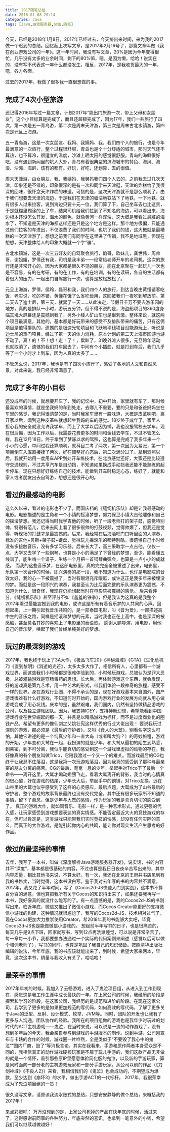 ```yaml
---
title: 2017随笔总结
date: 2018-01-08 20:14
categories: Java
tags: [Java,游戏服务器,总结,随笔]
---
```

今天，已经是2018年1月8日，2017年已经过去，今天挤出来时间，来为我的2017做一个迟到的总结。回忆起上次写文章，是2017年2月16号了，那篇文章叫做《我在创业游戏公司的一年》。这一年时间，我没有写文章，20%是因为今年变得很忙，几乎没有太多的业余时间，剩下的80%嘛，嗯，是因为懒，哈哈！说实在的，没有写不代表这一年什么都没发生，相反，2017年，是我收货最大的一年，嗯，各方各面。

过去的2017年，我做了很多我一直很想做的事。<!--more-->

## 完成了4次小型旅游
还记得2016年写过一篇文章，计划2017年“能出门旅游一次，带上父母和女朋友”，这个小目标算是完成了，而且还超额完成了，因为17年，我们一共旅行了四次，第一次是五一青岛游，第二次是周末天津游，第三次是周末古北水镇游，第四次是元旦上海游。

五一青岛游，这是一次女朋友、我妈、我姨妈、我，我们四个人的旅行，也是今年最满意的一次旅行，整个过程很舒服，青岛也是个十分舒适的城市，那时天气还不算热，也不算冷，很适宜的温度，沙滩上晒太阳的感觉很舒服，青岛的海鲜很好吃，没有遇到新闻里的坑人大虾，青岛有着很典型的滨海城市的特色、海风、海浪、沙滩、海鲜，该有的都有。好玩，好吃，还划算，去的很值。

周末天津游，由女朋友、我、我姨妈、我舅妈我们四个人去的，之前我去过几次天津，印象还是不错的，印象很深的是有一次和同学来天津逛，天津的炸糕给了我很深的回味，很怀念天津炸糕的味道。可惜的是，这次天津游就不是那么顺利了，由于我们想要去天津的海边，于是我们在天津的塘沽地铁站下了地铁，一下地铁，就有很多人过来拉客，说到海边只要十元一位，我们算了下，自己坐车去也比这贵，于是就糊里糊涂的上了车，结果司机给我们拉到了不知名的海边，可以看出来，海边根本还没怎么开发，海水的颜色，就像黄河一样浑浊，这大概是我看过最脏的海水了，不知道是天津的海都这样还是只是这个地方是这样。那个地方很偏，只能通过他们拉客的车进出，不仅浪费了我们的时间，也坑了我们的钱，这大概就是最糟糕的一次天津游了，想想之前我们有同学在这里进了传销，我不是地域黑，但现在想想，天津整体给人的印象大概就一个字“骗”。

古北水镇游，这是一次三五好友的自驾聚会旅行，韵哥，欣妹儿，龚世伟，周帅哥，谢姐姐，罗倩还有我，司机是我丰弟——经常给老师开车的老司机，这次的旅行还是非常开心的，因为大家都是很久不见的朋友，能在北京聚在一起玩儿一次也是不容易，有的在考研，有的在工作，有的在培训，有的在读研，各自的生活都有着很大的压力，一起出门自驾旅行一次，也算是放松放松了。

元旦上海游，罗倩，侯玲，磊哥和我，我们四个人的旅行，到达当晚由黄懂请客吃饭，老实说，吃的不错，黄懂在饿了么省吃俭用，这回被我们一夜吃到解放前。第二天去了迪士尼，第三天，就累了一天......从此决定，节假日千万不要去游乐园的地方，真的是排队一小时，游玩五分钟，但不得不说的是，海盗船项目的360度身临其境大屏幕还是震撼到我了，另外小矮人矿山车也是很刺激，整体来说，就这两个项目最满意，其他的，基本都是好玩带来的感受不及排队带来的痛苦，只有这俩项目是值得排队的，遗憾的是极速光轮项目和飞跃地平线项目没能游玩上，听说是迪士尼的热门项目。经过了第一天的体力消耗，原本计划的第二天上海市区游也游不动了，真！的！不！想！走！了！，累趴了，31晚外滩人很多，元旦跨年活动也就取消了，遗憾的我们打车回去了，中间有个小插曲，就是打到车后，我们几乎等了一个小时才上到车，因为人真的太多了......

不管怎么说，2017年，我也是有了四次小旅行了，感受了各地的人文和自然风景，对此来说，我已经非常满意了。

## 完成了多年的小目标
还没成年的时候，就想要开车了，我的记忆中，初中开始，家里就有车了，那时候最喜欢的事情，就是坐我妈的车到处走，去哪儿不重要，要的只是和爸爸妈妈坐在车里的感觉，我记得很清楚的是，当时我家车里有一股味道，大概是皮革味吧，离开家以后，闻到这种皮革味就想起坐我妈的车的感觉。18岁终于成年了，家里人担心我的安全就没允许我学车，而上了大学以后因为懒，我也没报驾校去学车。现在很后悔，因为工作以后，我需要花费更多的时间和金钱去学车，不过不管怎么样，我在12月18日，终于拿到了梦寐以求的驾照，这也算是完成了我多年来一个小小的心愿，中间过程还算顺利，就科目二考了两次，第一次因为太紧张，第一个项目倒车入库直接挂了两次，好在调整好心态后，第二次满分过了。拿到驾照以后，我就开始用一度用车APP到处开车练技术，在北京感觉还好，大家还是比较遵守交通规则，不过共享汽车是自动挡，不知道如果换成手动挡我还能不能熟练的起步停车。现在只想好好练练自己的技术，能做到开车时稳定心态，练好了，就能和家人或者朋友出去自驾游，想想还是很开心的。

## 看过的最感动的电影
这么久以来，看过的电影也不少了，而国庆档的《缝纫机乐队》却是让我最感动的电影。电影描述的是主角和一个小镇的摇滚梦想，努力保卫小镇大吉他雕像和自己的摇滚梦想。我还记得当时我学吉他的时候，听了一段老师打的架子鼓，感觉特别帅，特别有范儿，后来去网上看了很多很帅的打鼓视频，觉得帅爆了，但我还是觉得，听现场的打鼓才是最震撼的。后来，我经常在后海酒吧门口听里面的人演奏，标准的吉他+贝斯+架子鼓+键盘，觉得玩儿摇滚乐的都特别酷。很遗憾自己小时候没有多接触音乐，没有多学习乐器，后来长大了，高三采取学一点吉他，仅仅一点，大学又去学了一些钢琴，也算是小小的满足了下曾经的梦想，至少，能看懂五线谱了，能生啃一个谱子，生练一个月把一首钢琴曲弹会，也算是一点小小的成就感。
而我的这些音乐梦，在这部电影里，真的完完全全被重述了出来，电影里，乐队第一次合作的时候，即兴演奏的那一段，我不知道为什么，也许是电影院的音效太好，我的心一下被震撼了，当时有眼泪充斥眼眶，或许这正是我多年来被埋没的梦。而就是这一段即兴的演奏，我甚至认为比后面完整的乐队演奏更为震撼，不知道为什么，很奇怪，我现在仍能想起当时在电影院被震撼的感觉。
后来看评分，《缝纫机乐队》甚至评分不如《羞羞的铁拳》，但是我认为这真的是我整个2017年看过最能震撼到我的电影，或许这是所有有着音乐梦的人共同的心声。回想起来，上一期引起我音乐共鸣的，是一部泰国电影，叫《音为爱》，一部描述高中生的音乐之路，同样是摇滚和梦想的元素，当时我也正在上高中，也是深深的被感触，甚至莫名其妙的喜欢上了电影里的泰语歌。
感谢大鹏导演，用电影，用他自己的音乐梦，唤起了我们曾经单纯美好的梦想。

## 玩过的最深刻的游戏
2017年，我也终于玩上了3A大作，《极品飞车20》《神秘海域》《GTA》《生化危机7》《直到黎明》《消逝的光芒》，太多太多大作了，相信所有人，心里都有一个游戏世界，而这些我们小时候都是很难体验到的，小时候玩游戏，总被认为是罪大恶极，总被灌输游戏是穿肠毒药的思想。长大后，再体验游戏这个东西，就会发现，好的游戏真是第九艺术，用一种艺术的形式，带我们体验一段神奇的旅程，感受不一样的世界。身在游戏行业圈，不得不承认的是，现在好游戏基本来自国外，国产游戏很难有什么好游戏，不知道何时开始的，国内游戏行业的发展方向就从用心做游戏变成了用心坑钱。庆幸的是，虽然艰难，我们国内，仍然有坚持做精品游戏的公司，以及独立游戏团队。因为，我支持ICEY，支持神舞幻想，希望能看到中国游戏行业在世界崛起的那一天，并且是以精品游戏为标杆，而不是过度商业化的圈钱产品。希望有更多的像仙剑之父姚壮宪这样优秀的行业大佬出现！
要说我玩过深刻的游戏，那必须是《最后的守护者》，又叫《食人的大鹫》，别看名字这么可怕，其他它讲述的是一个纯真少年和一直大鸟（或者叫大狗？）的奇妙旅程，游戏的开始，少年变和大鹫在一起，我扮演的就是少年，和大鹫从最初的陌生到熟悉，到亲密，到不可分离，我似乎能真切的感受到这一个游戏里虚拟的动物的存在，我好像真的有个朋友叫做Trico，它陪我渡过一个又一个的难关。而游戏最后的CG也终于让我忍不住落泪，这是我第一次玩游戏落泪，因为我真的感受到了那种与最亲密的朋友分离的痛苦。CG的最后，奄奄一息的少年，举起手对Trico下了最后一个命令——离开这里，大鹫才煽动翅膀飞走，看着大鹫离开的背影，我当时的心情真的很心酸，好在游戏的结尾，少年长大后，举起手中的铜镜，对Trico互换，远在山谷里的大鹫也似乎感受到了这样的心灵感应，最后点题，大鹫成为了山谷最后的守护者。整个游戏的故事背景最终也没有交代完全，其中还有很多玩家所不知道的事情，留下了悬念，但是少年与大鹫的感情，作为玩家的我是真真切切的感受到了。
真正的游戏大作，就如同音乐、电影一样，是一种艺术形式，通过更强的代入感，让玩家感受到游戏想要表达的真实情感。不能否定最近大火的竞技游戏的存在，但可以肯定是，这类游戏只能带我们实时竞技的快感，却没有任何实际的意义，而真正的大作游戏，是能引起你内心的共鸣，能让你对现实生活产生思考的好作品。

## 做过的最坚持的事情
去年，我写了一本书，叫做《深度解析Java游戏服务器开发》，说实话，书的内容并不“深度”，基本都是很基础的内容，不过也算是我日日夜夜辛苦写出来的，其中内容质量，相比其他书来说，不算太好。有一次，我还在北京的王府井书店见到有我的书售卖，当时觉得，这本书没白写。鉴于我对去年写的书的内容并不满意，2017年，我又花了半年时间，写了《Cocos2d-JS快速入门到实战》，这本书不算百分百的满意，但也算把我所有关于Cocos的知识抖出来了，如果还要我再写一本书，我好像真的就没什么能写的了。有一点遗憾的是，我的Cocos2d-JS的书刚写出来，临近年底，微信又推出了微信小游戏，而Cocos Creator能更好的支持微信小游戏的构建，这种情况就很尴尬了，我写的Cocos2d-JS，技术相对过气了，现在Cocos更加大力推崇使用Creator，希2018年我的书能够大卖吧，毕竟Cocos2d-JS也是能做微信小游戏的。
想起前半年写书的日子，也是很痛苦的，每天几乎是9点下班，回家就写书，写到12点再洗漱睡觉，可以说是非常辛苦了，每一章每一小节，我都要想办法通过一个实际的代码案例来阐述（感觉以后可以做个培训老师了），写书的同时，也算是巩固了我自己的知识储备。按照清华出版社编辑的说法，今年年底，我的书应该就能出来了，到时候，希望大家来两本，毕竟，这次这本书，销量与我收入有关了，哈哈哈！

## 最荣幸的事情
2017年年初的时候，我加入了云畅游戏，进入了鬼泣项目组，从进入到工作到现在，感觉这是我工作生涯中成长最快的一年。在上家公司的时候，我经历的阶段是探索和学习的阶段，在这家公司，我经历的是规范和进阶的阶段。在现在这家公司，我学到了更多的是如果更加规范的写代码，如何高效的写代码，了解了更多关于Java的泛型、反射、设计模式、枚举、JVM等。同时，团队的开发也让我有了更多与人沟通，团队协作的经验。我所在的项目组做的游戏也是我年少时玩过的划时代的ACT主机游戏——鬼泣，在当时来说，可以说是一流的动作游戏了，没有想到多年后的今天，我会亲自参与到游戏的手游版本的制作。说到手游，公司刚宣布与卡婊的合作的时候，游戏圈一片哗然，全是类似于“不要毁了我心中的鬼泣”“国内厂商，毁了”等消极言论，其实在我看来，手游和原作两者本身受众是不同的，我相信真正的动作游戏硬核玩家是不屑于玩儿手游的，我们这款产品无非做的就是一个情怀，吸引那些原IP里愿意体验简化版的鬼泣，以及新的手游玩家，算是同时面向一部分老的主机游戏玩家和一部分手游玩家。从公司以前的作品（《刀剑神域》《不良人2》）来看，我相信我们的《鬼泣》也会成功的，不期望成为爆款，至少达到《崩坏3》的水平，做出手游ACT的一代标杆。
2017年，我很荣幸成为了鬼泣项目组的一员！

很久没写文章，请原谅我流水账式的总结，只想安安静静的做个总结，来概括我的2017年！

来点彩蛋吧：
万万没想到的是，上家公司死掉的产品在快年底的时候，活过来了，这得感谢前同事的各种努力，年底突然的喜讯，也拿到一笔意外的小钱，希望我们可以继续越做越好！